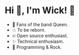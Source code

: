 <h1>Hi 👋, I'm Wick! 🎸</h1>

- 🎵 Fans of the band Queen.
- 💥 To be reborn.
- 🔥 Open source enthusiast.
- ✨ Technical enthusiasm.
- 🤘 Programming & Rock.
